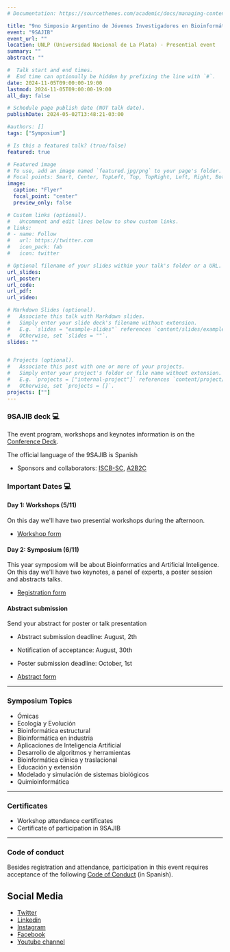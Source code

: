 ```yaml
---
# Documentation: https://sourcethemes.com/academic/docs/managing-content/

title: "9no Simposio Argentino de Jóvenes Investigadores en Bioinformática"
event: "9SAJIB"
event_url: ""
location: UNLP (Universidad Nacional de La Plata) - Presential event
summary: ""
abstract: ""

#  Talk start and end times.
#  End time can optionally be hidden by prefixing the line with `#`.
date: 2024-11-05T09:00:00-19:00
lastmod: 2024-11-05T09:00:00-19:00
all_day: false

# Schedule page publish date (NOT talk date).
publishDate: 2024-05-02T13:48:21-03:00

#authors: []
tags: ["Symposium"]

# Is this a featured talk? (true/false)
featured: true

# Featured image
# To use, add an image named `featured.jpg/png` to your page's folder. 
# Focal points: Smart, Center, TopLeft, Top, TopRight, Left, Right, BottomLeft, Bottom, BottomRight.
image:
  caption: "Flyer"
  focal_point: "center"
  preview_only: false

# Custom links (optional).
#   Uncomment and edit lines below to show custom links.
# links:
# - name: Follow
#   url: https://twitter.com
#   icon_pack: fab
#   icon: twitter

# Optional filename of your slides within your talk's folder or a URL.
url_slides: 
url_poster: 
url_code:
url_pdf:
url_video:

# Markdown Slides (optional).
#   Associate this talk with Markdown slides.
#   Simply enter your slide deck's filename without extension.
#   E.g. `slides = "example-slides"` references `content/slides/example-slides.md`.
#   Otherwise, set `slides = ""`.
slides: ""


# Projects (optional).
#   Associate this post with one or more of your projects.
#   Simply enter your project's folder or file name without extension.
#   E.g. `projects = ["internal-project"]` references `content/project/deep-learning/index.md`.
#   Otherwise, set `projects = []`.
projects: [""]
---
```


### 9SAJIB deck :computer:
The event program, workshops and keynotes information is on the [Conference Deck](https://rsg-argentina.netlify.app/conferences/sajib2024/).

The official language of the 9SAJIB is Spanish
- Sponsors and collaborators: [ISCB-SC](https://iscbsc.org/), [A2B2C](https://twitter.com/a2b2c)

### Important Dates :computer:

#### Day 1: Workshops (5/11)
On this day we'll have two presential workshops during the afternoon.

- [Workshop form](https://forms.gle/fKAjNgf2TV3TqzCS9)


#### Day 2: Symposium (6/11)
This year symposiom will be about Bioinformatics and Artificial Inteligence.
On this day we'll have two keynotes, a panel of experts, a poster session and abstracts talks.

- [Registration form](https://forms.gle/LgdxXMtTjYYjHGfR8)


#### Abstract submission 
Send your abstract for poster or talk presentation

- Abstract submission deadline: August, 2th
- Notification of acceptance: August, 30th
- Poster submission deadline: October, 1st


- [Abstract form](https://forms.gle/LhGGQzpqcNSAbHDY7)

---
### Symposium Topics
- Ómicas
- Ecología y Evolución
- Bioinformática estructural
- Bioinformática en industria
- Aplicaciones de Inteligencia Artificial
- Desarrollo de algoritmos y herramientas
- Bioinformática clínica y traslacional
- Educación y extensión 
- Modelado y simulación de sistemas biológicos
- Quimioinformática

---
### Certificates
- Workshop attendance certificates
- Certificate of participation in 9SAJIB

---
### Code of conduct
Besides registration and attendance, participation in this event requires acceptance of the following [Code of Conduct](https://docs.google.com/document/d/1gmpcx05KAHsSO6MHd4ettlGT5cy7b9Yp4D55CZoN9RA/edit?usp=sharing) (in Spanish).


## Social Media
- [Twitter](https://twitter.com/rsgargentina)
- [Linkedin](https://www.linkedin.com/in/iscb-sc-rsgargentina-053599214/)
- [Instagram](https://www.instagram.com/rsg_arg/)
- [Facebook](https://www.facebook.com/RSGArgentina/)
- [Youtube channel](https://www.youtube.com/channel/UCVQA_t8dR5xownEu5NI9S0w/featured)